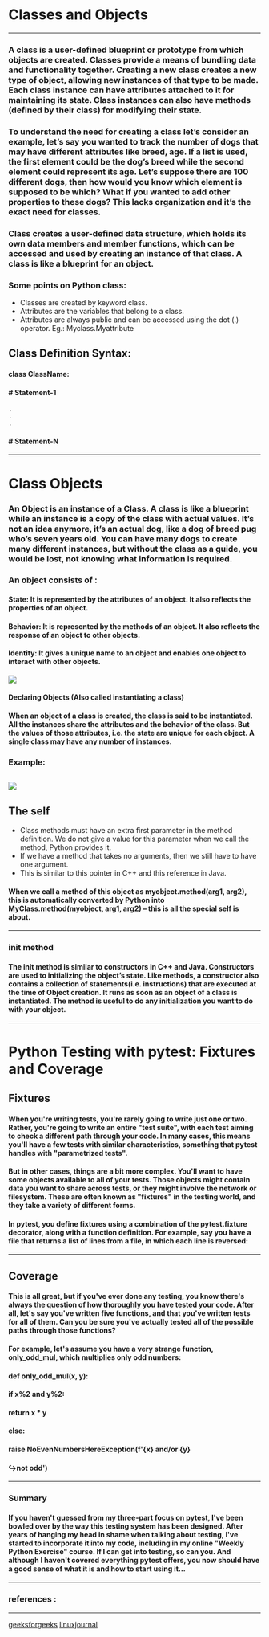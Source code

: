 # Classes and Objects

---

### A class is a user-defined blueprint or prototype from which objects are created. Classes provide a means of bundling data and functionality together. Creating a new class creates a new type of object, allowing new instances of that type to be made. Each class instance can have attributes attached to it for maintaining its state. Class instances can also have methods (defined by their class) for modifying their state.

### To understand the need for creating a class let’s consider an example, let’s say you wanted to track the number of dogs that may have different attributes like breed, age. If a list is used, the first element could be the dog’s breed while the second element could represent its age. Let’s suppose there are 100 different dogs, then how would you know which element is supposed to be which? What if you wanted to add other properties to these dogs? This lacks organization and it’s the exact need for classes. 

### Class creates a user-defined data structure, which holds its own data members and member functions, which can be accessed and used by creating an instance of that class. A class is like a blueprint for an object.

### Some points on Python class:  

- Classes are created by keyword class.
- Attributes are the variables that belong to a class.
- Attributes are always public and can be accessed using the dot (.) operator. Eg.: Myclass.Myattribute

## Class Definition Syntax:

#### class ClassName:
####  # Statement-1
    .
    .
    .
####     # Statement-N
---
# Class Objects
### An Object is an instance of a Class. A class is like a blueprint while an instance is a copy of the class with actual values. It’s not an idea anymore, it’s an actual dog, like a dog of breed pug who’s seven years old. You can have many dogs to create many different instances, but without the class as a guide, you would be lost, not knowing what information is required.


### An object consists of : 

#### State: It is represented by the attributes of an object. It also reflects the properties of an object.
####  Behavior: It is represented by the methods of an object. It also reflects the response of an object to other objects.
####  Identity: It gives a unique name to an object and enables one object to interact with other objects.

![](https://media.geeksforgeeks.org/wp-content/uploads/Blank-Diagram-Page-1-5.png)

#### Declaring Objects (Also called instantiating a class)
####  When an object of a class is created, the class is said to be instantiated. All the instances share the attributes and the behavior of the class. But the values of those attributes, i.e. the state are unique for each object. A single class may have any number of instances.

### Example:
![](https://media.geeksforgeeks.org/wp-content/uploads/Blank-Diagram-Page-1-3.png)
---
## The self
- Class methods must have an extra first parameter in the method definition. We do not give a value for this parameter when we call the method, Python provides it.
- If we have a method that takes no arguments, then we still have to have one argument.
- This is similar to this pointer in C++ and this reference in Java.
####  When we call a method of this object as myobject.method(arg1, arg2), this is automatically converted by Python into MyClass.method(myobject, arg1, arg2) – this is all the special self is about.
---

### __init__ method
#### The __init__ method is similar to constructors in C++ and Java. Constructors are used to initializing the object’s state. Like methods, a constructor also contains a collection of statements(i.e. instructions) that are executed at the time of Object creation. It runs as soon as an object of a class is instantiated. The method is useful to do any initialization you want to do with your object.
---
# Python Testing with pytest: Fixtures and Coverage

## Fixtures
#### When you're writing tests, you're rarely going to write just one or two. Rather, you're going to write an entire "test suite", with each test aiming to check a different path through your code. In many cases, this means you'll have a few tests with similar characteristics, something that pytest handles with "parametrized tests".

####  But in other cases, things are a bit more complex. You'll want to have some objects available to all of your tests. Those objects might contain data you want to share across tests, or they might involve the network or filesystem. These are often known as "fixtures" in the testing world, and they take a variety of different forms.

####  In pytest, you define fixtures using a combination of the pytest.fixture decorator, along with a function definition. For example, say you have a file that returns a list of lines from a file, in which each line is reversed:
---

## Coverage
#### This is all great, but if you've ever done any testing, you know there's always the question of how thoroughly you have tested your code. After all, let's say you've written five functions, and that you've written tests for all of them. Can you be sure you've actually tested all of the possible paths through those functions?

#### For example, let's assume you have a very strange function, only_odd_mul, which multiplies only odd numbers:


#### def only_odd_mul(x, y):
####    if x%2 and y%2:
####        return x * y
####    else:
####        raise NoEvenNumbersHereException(f'{x} and/or {y}
####  ↪not odd')

---

### Summary
#### If you haven't guessed from my three-part focus on pytest, I've been bowled over by the way this testing system has been designed. After years of hanging my head in shame when talking about testing, I've started to incorporate it into my code, including in my online "Weekly Python Exercise" course. If I can get into testing, so can you. And although I haven't covered everything pytest offers, you now should have a good sense of what it is and how to start using it...
---
### references :
---
[geeksforgeeks](https://www.geeksforgeeks.org)
[linuxjournal](https://www.linuxjournal.com/content/python-testing-pytest-fixtures-and-coverage)
